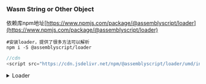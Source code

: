 ### Wasm String or Other Object

依赖库npm地址[https://www.npmjs.com/package/@assemblyscript/loader](https://www.npmjs.com/package/@assemblyscript/loader)
```shell
#安装loader，提供了很多方法可以解析
npm i -S @assemblyscript/loader
```

```js
//cdn
<script src="https://cdn.jsdelivr.net/npm/@assemblyscript/loader/umd/index.js"></script>
```

<details>
  <summary>Loader</summary>
  
1. wasm 对于其他复杂数据类型, 他们指向的位置是内存指针，没有字符串等的概念
2. 字符串是高级编程的概念
3. wasm 一切核心是数字，只是在处理数字
4. 保存了对字符串的引用，详情可以查看wat文件
5. loader加载后的实例对象，新增了一些内部解析方法，比如__getString，可以通过指针（引用地址）获取内存的字符串的值
